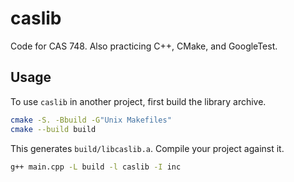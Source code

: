 # caslib

Code for CAS 748. Also practicing C++, CMake, and GoogleTest.

## Usage

To use `caslib` in another project, first build the library archive.

```bash
cmake -S. -Bbuild -G"Unix Makefiles"
cmake --build build
```

This generates `build/libcaslib.a`. Compile your project against it.

```bash
g++ main.cpp -L build -l caslib -I inc
```
